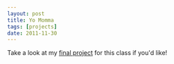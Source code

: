 ```yaml
---
layout: post
title: Yo Momma
tags: [projects]
date: 2011-11-30
---
```


Take a look at my [final project](http://yomomma.interactive.wylie.su) for this class if you'd like!